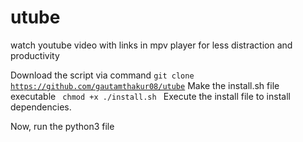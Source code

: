 # utube
watch youtube video with links in mpv player for less distraction and productivity

Download the script via command <code>git clone https://github.com/gautamthakur08/utube</code>
Make the install.sh file executable <code> chmod +x ./install.sh </code>
Execute the install file to install dependencies.

Now, run the python3 file
